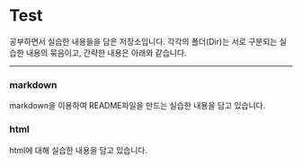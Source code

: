 # Test

공부하면서 실습한 내용들을 담은 저장소입니다.
각각의 폴더(Dir)는 서로 구분되는 실습한 내용의 묶음이고, 간략한 내용은 아래와 같습니다.

---

### markdown

markdown을 이용하여 README파일을 만드는 실습한 내용을 담고 있습니다.

### html

html에 대해 실습한 내용을 담고 있습니다.
